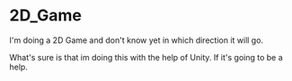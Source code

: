 # 2D_Game
I'm doing a 2D Game and don't know yet in which direction it will go.

What's sure is that im doing this with the help of Unity. If it's going to be a help.
